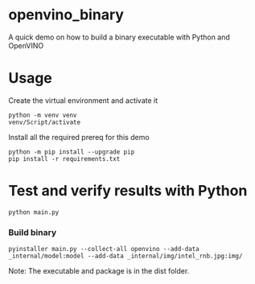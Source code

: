 # openvino_binary
A quick demo on how to build a binary executable with Python and OpenVINO


# Usage

Create the virtual environment and activate it
```
python -m venv venv
venv/Script/activate
```

Install all the required prereq for this demo
```
python -m pip install --upgrade pip
pip install -r requirements.txt
```
# Test and verify results with Python 
```
python main.py 
```

### Build binary 
```
pyinstaller main.py --collect-all openvino --add-data _internal/model:model --add-data _internal/img/intel_rnb.jpg:img/
```

Note: The executable and package is in the dist folder.
